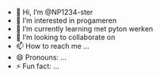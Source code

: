 - 👋 Hi, I’m @NP1234-ster
- 👀 I’m interested in progameren
- 🌱 I’m currently learning met pyton werken
- 💞️ I’m looking to collaborate on 
- 📫 How to reach me ...
- 😄 Pronouns: ...
- ⚡ Fun fact: ...

<!---
NP1234-ster/NP1234-ster is a ✨ special ✨ repository because its `README.md` (this file) appears on your GitHub profile.
You can click the Preview link to take a look at your changes.
--->
